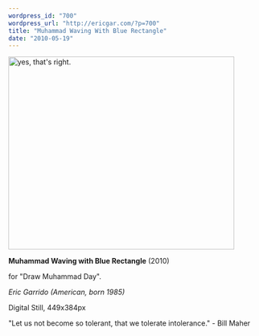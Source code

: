 ```yaml
---
wordpress_id: "700"
wordpress_url: "http://ericgar.com/?p=700"
title: "Muhammad Waving With Blue Rectangle"
date: "2010-05-19"
---
```

<a href="/uploads/2010/05/muhammad_next_to_a_blue_rectangle.png"><img src="/uploads/2010/05/muhammad_next_to_a_blue_rectangle.png" alt="yes, that's right." title="yes, that's right." width="449" height="384" class="alignnone size-full wp-image-699" /></a>

<p><span style="text-size: 2em"><strong>Muhammad Waving with Blue Rectangle</strong></span> (2010)</p>
<p>for "Draw Muhammad Day".</p>
<p><em>Eric Garrido (American, born 1985)</em></p>
<p>Digital Still, 449x384px</p>

"Let us not become so tolerant, that we tolerate intolerance." - Bill Maher
